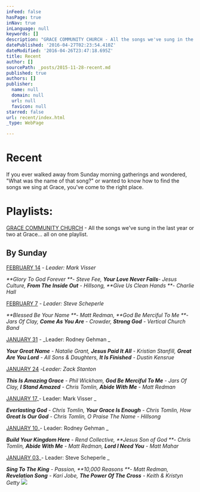 ```yaml
---
inFeed: false
hasPage: true
inNav: true
inLanguage: null
keywords: []
description: "GRACE COMMUNITY CHURCH - All the songs we've sung in the last year or two at Grace... all on one playlist. "
datePublished: '2016-04-27T02:23:54.410Z'
dateModified: '2016-04-26T23:47:18.695Z'
title: Recent
author: []
sourcePath: _posts/2015-11-28-recent.md
published: true
authors: []
publisher:
  name: null
  domain: null
  url: null
  favicon: null
starred: false
url: recent/index.html
_type: WebPage

---
```

# Recent

If you ever walked away from Sunday morning gatherings and wondered, "What was the name of that song?" or wanted to know how to find the songs we sing at Grace, you've come to the right place. 

# Playlists:

[GRACE COMMUNITY CHURCH][0] - All the songs we've sung in the last year or two at Grace... all on one playlist. 

## By Sunday

[FEBRUARY 14][1] - _Leader: Mark Visser_

_**Glory To God Forever **- Steve Fee, **Your Love Never Fails**- Jesus Culture, **From The Inside Out** - Hillsong, **Give Us Clean Hands **- Charlie Hall_

[FEBRUARY 7][2] - _Leader: Steve Scheperle_

_**Blessed Be Your Name **- Matt Redman, **God Be Merciful To Me **- Jars Of Clay, **Come As You Are** - Crowder, **Strong God** - Vertical Church Band_

[JANUARY 31][3] - _Leader: Rodney Gehman _

_**Your Great Name** - Natalie Grant, **Jesus Paid It All** - Kristian Stanfill, **Great Are You Lord** - All Sons & Daughters, **It Is Finished** - Dustin Kensrue_

[JANUARY 24][4] -_Leader: Zack Stanton_

_**This Is Amazing Grace** - Phil Wickham, **God Be Merciful To Me** - Jars Of Clay, **I Stand Amazed** - Chris Tomlin, **Abide With Me** - Matt Redman_

[JANUARY 17][5]_- Leader: Mark Visser _

_**Everlasting God** - Chris Tomlin, **Your Grace Is Enough** - Chris Tomlin, How **Great Is Our God** - Chris Tomlin, O Praise The Name - Hillsong_

[JANUARY 10][6]_- Leader: Rodney Gehman _

_**Build Your Kingdom Here** - Rend Collective, **Jesus Son of God **- Chris Tomlin, **Abide With Me** - Matt Redman, **Lord I Need You** - Matt Mahar_

[JANUARY 03][7]_- Leader: Steve Scheperle _

_**Sing To The King** - Passion, **10,000 Reasons **- Matt Redman, **Revelation Song** - Kari Jobe, **The Power Of The Cross** - Keith & Kristyn Getty_
![](https://the-grid-user-content.s3-us-west-2.amazonaws.com/838a95e2-3d4a-4d56-9b7c-e9d5eb97dd4f.jpg)

[0]: https://player.spotify.com/user/122075560/playlist/2zpucVfpazdvejoXFdEmfk
[1]: https://player.spotify.com/user/122075560/playlist/1NkVCQnXQYK9kbmsXtwiGl
[2]: https://player.spotify.com/user/122075560/playlist/2WhPmz3biNV68HIX0XmLrT
[3]: https://player.spotify.com/user/122075560/playlist/02ac8zS8jo6HQab2loszmo
[4]: https://player.spotify.com/user/122075560/playlist/1MTK9qXE9xeWiwrv7gc0Cd
[5]: https://player.spotify.com/user/122075560/playlist/0DUNu4ubaGXvT9AW68cnbu
[6]: https://player.spotify.com/user/122075560/playlist/7pK8WkVzyjezDXeqRCzGgL
[7]: https://player.spotify.com/user/122075560/playlist/75vlwZSQDEW6at0GhGWa9g